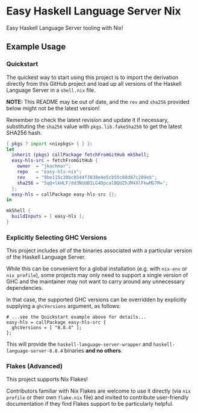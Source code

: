 # Easy Haskell Language Server Nix

Easy Haskell Language Server tooling with Nix!

## Example Usage

### Quickstart

The quickest way to start using this project is to import the derivation
directly from this GitHub project and load up all versions of the Haskell
Language Server in a `shell.nix` file.

**NOTE:** This README may be out of date, and the `rev` and `sha256` provided
below might not be the latest version!

Remember to check the latest revision and update it if necessary, substituting
the `sha256` value with `pkgs.lib.fakeSha256` to get the latest SHA256 hash.

```nix
{ pkgs ? import <nixpkgs> { } }:
let
  inherit (pkgs) callPackage fetchFromGitHub mkShell;
  easy-hls-src = fetchFromGitHub {
    owner  = "jkachmar";
    repo   = "easy-hls-nix";
    rev    = "9be115c30bc8544f3838e4e5cb55c88d87c209eb";
    sha256 = "5qQ+lkHLF/dd3NUUBILG4DpcalBQUZhJM4XlFkwMG7M=";
  };
  easy-hls = callPackage easy-hls-src {};
in

mkShell {
  buildInputs = [ easy-hls ];
}
```

### Explicitly Selecting GHC Versions

This project includes _all_ of the binaries associated with a particular
version of the Haskell Language Server.

While this can be convenient for a global installation (e.g. with `nix-env` or
`nix profile`), some projects may only need to support a single version of GHC
and the maintainer may not want to carry around any unnecessary dependencies.

In that case, the supported GHC versions can be overridden by explicitly
supplying a `ghcVersions` argument, as follows:

```
# ...see the Quickstart example above for details...
easy-hls = callPackage easy-hls-src {
  ghcVersions = [ "8.8.4" ];
};
```

This will provide the `haskell-language-server-wrapper` and
`haskell-language-server-8.8.4` binaries **and no others**.

### Flakes (Advanced)

This project supports Nix Flakes!

Contributors familiar with Nix Flakes are welcome to use it directly (via
`nix profile` or their own `flake.nix` file) and invited to contribute
user-friendly documentation if they find Flakes support to be particularly
helpful.
